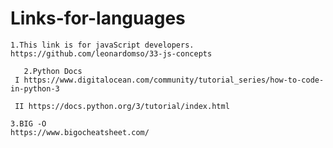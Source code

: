 # Links-for-languages

	1.This link is for javaScript developers.
	https://github.com/leonardomso/33-js-concepts

	   2.Python Docs
 	 I https://www.digitalocean.com/community/tutorial_series/how-to-code-in-python-3
 
 	 II https://docs.python.org/3/tutorial/index.html

	3.BIG -O 
	https://www.bigocheatsheet.com/	
